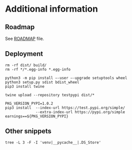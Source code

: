 # Additional information

## Roadmap

See [ROADMAP](ROADMAP.md) file.

## Deployment

```shell
rm -rf dist/ build/
rm -rf */*.egg-info *.egg-info

python3 -m pip install –-user –-upgrade setuptools wheel
python3 setup.py sdist bdist_wheel
pip3 install twine

twine upload --repository testpypi dist/*

PKG_VERSION_PYPI=1.0.2
pip3 install  --index-url https://test.pypi.org/simple/ 
              --extra-index-url https://pypi.org/simple earnings==${PKG_VERSION_PYPI}
```

## Other snippets

```shell
tree -L 3 -F -I 'venv|__pycache__|.DS_Store'
```
